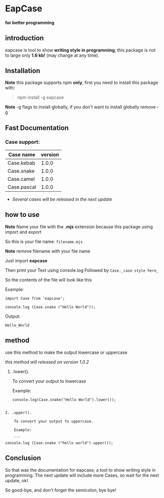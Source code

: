 # EapCase

#### for better programming

## introduction

eapcase is tool to show **writing style in programming**, this package is not to large only **1.6 kb!** (may change at any time).

## Installation

**Note** this package supports npm **only**,
first you need to install this package with:

> npm install -g eapcase

**Note** -g flags to install globally, if you
don't want to install globally remove -g

## Fast Documentation

### Case support:

| Case name   | version |
| ----------- | ------- |
| Case.kebab  | 1.0.0   |
| Case.snake  | 1.0.0   |
| Case.camel  | 1.0.0   |
| Case.pascal | 1.0.0   |

- _Several cases will be released in the next update_

## how to use

**Note** Name your file with the **.mjs** extension because this package using import and export

So this is your file name:
`filename.mjs `

**Note** remove filename with your file name

Just import **eapcase**

Then print your Text using console.log Followed by `Case._case style here_`

So the contents of the file will look like this

Example:

```
import Case from 'eapcase';

console.log (Case.snake ("Hello World"));

```

Output:

```
Hello_World
```

## method

use this method to make the output lowercase or uppercase

_this method will released on version 1.0.2_

1. .lower().

   To convert your output to lowercase

   Example:

   ```
   console.log(Case.snake("Hello World").lower());
   ```

````

2. .upper().

    To convert your output to uppercase.

    Example:

    ```
console.log (Case.snake ("hello world").upper());
````

## Conclusion

So that was the documentation for eapcase, a tool to show writing style in programming. The next update will include more Cases, so wait for the next update, ok!.

So good-bye, and don't forget the semicolon, bye bye!
